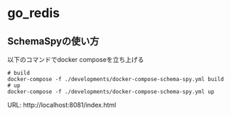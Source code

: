 # go_redis

## SchemaSpyの使い方
以下のコマンドでdocker composeを立ち上げる
```shell script
# build
docker-compose -f ./developments/docker-compose-schema-spy.yml build
# up
docker-compose -f ./developments/docker-compose-schema-spy.yml up
```
URL: http://localhost:8081/index.html  
